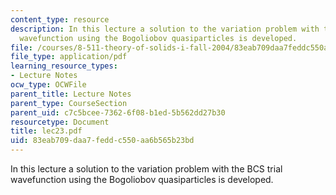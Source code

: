```yaml
---
content_type: resource
description: In this lecture a solution to the variation problem with the BCS trial
  wavefunction using the Bogoliobov quasiparticles is developed.
file: /courses/8-511-theory-of-solids-i-fall-2004/83eab709daa7feddc550aa6b565b23bd_lec23.pdf
file_type: application/pdf
learning_resource_types:
- Lecture Notes
ocw_type: OCWFile
parent_title: Lecture Notes
parent_type: CourseSection
parent_uid: c7c5bcee-7362-6f08-b1ed-5b562dd27b30
resourcetype: Document
title: lec23.pdf
uid: 83eab709-daa7-fedd-c550-aa6b565b23bd
---
```

In this lecture a solution to the variation problem with the BCS trial wavefunction using the Bogoliobov quasiparticles is developed.

